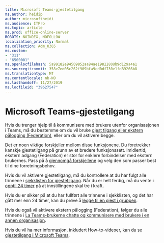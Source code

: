 ```yaml
---
title: Microsoft Teams-gjestetilgang
ms.author: heidip
author: microsoftheidi
ms.audience: ITPro
ms.topic: article
ms.prod: office-online-server
ROBOTS: NOINDEX, NOFOLLOW
localization_priority: Normal
ms.collection: Adm_O365
ms.custom:
- "311"
- "6500001"
ms.openlocfilehash: 5a99182e94509852aa94ae19822808b9d129a4a1
ms.sourcegitcommit: 358e7ed05c262f909bfa9ed0df730e1fd89266b8
ms.translationtype: MT
ms.contentlocale: nb-NO
ms.lasthandoff: 11/27/2019
ms.locfileid: "39627547"
---
```

# <a name="microsoft-teams---guest-access"></a>Microsoft Teams-gjestetilgang

Hvis du trenger hjelp til å kommunisere med brukere utenfor organisasjonen i Teams, må du bestemme om du vil bruke [gjest tilgang eller ekstern pålogging (Federation)](https://docs.microsoft.com/microsoftteams/manage-external-access#external-access-vs-guest-access), eller om du vil aktivere begge.

Det er noen viktige forskjeller mellom disse funksjonene. Du foretrekker kanskje gjestetilgang på grunn av et bredere funksjonssett. Imidlertid, ekstern adgang (Federation) er stor for enklere forbindelser med ekstern brukernes. Pass på å [gjennomgå forskjellene](https://docs.microsoft.com/microsoftteams/manage-external-access#external-access-vs-guest-access) og velg den som passer best til dine forretningsbehov.

Hvis du vil aktivere gjestetilgang, må du kontrollere at du har fulgt alle trinnene i [sjekklisten for gjestetilgang](https://docs.microsoft.com/microsoftteams/guest-access-checklist). Når du er helt ferdig, må du vente i [opptil 24 timer](https://docs.microsoft.com/microsoftteams/manage-guests#guest-access-latencies) på at innstillingene skal tre i kraft.

Hvis du er sikker på at du har fullført alle trinnene i sjekklisten, og det har gått mer enn 24 timer, kan du prøve å [legge til en gjest i gruppen](https://support.office.com/article/add-guests-to-a-team-in-teams-fccb4fa6-f864-4508-bdde-256e7384a14f#ID0EAABAAA=Desktop).

Hvis du også vil aktivere ekstern pålogging (Federation), følger du alle trinnene i [La Teams-brukerne chatte og kommunisere med brukere i en annen organisasjon](https://docs.microsoft.com/microsoftteams/manage-external-access#let-your-teams-users-chat-and-communicate-with-users-in-another-organization).

Hvis du vil ha mer informasjon, inkludert How-to-videoer, kan du se [gjestetilgang i Microsoft Teams](https://docs.microsoft.com/microsoftteams/guest-access).
